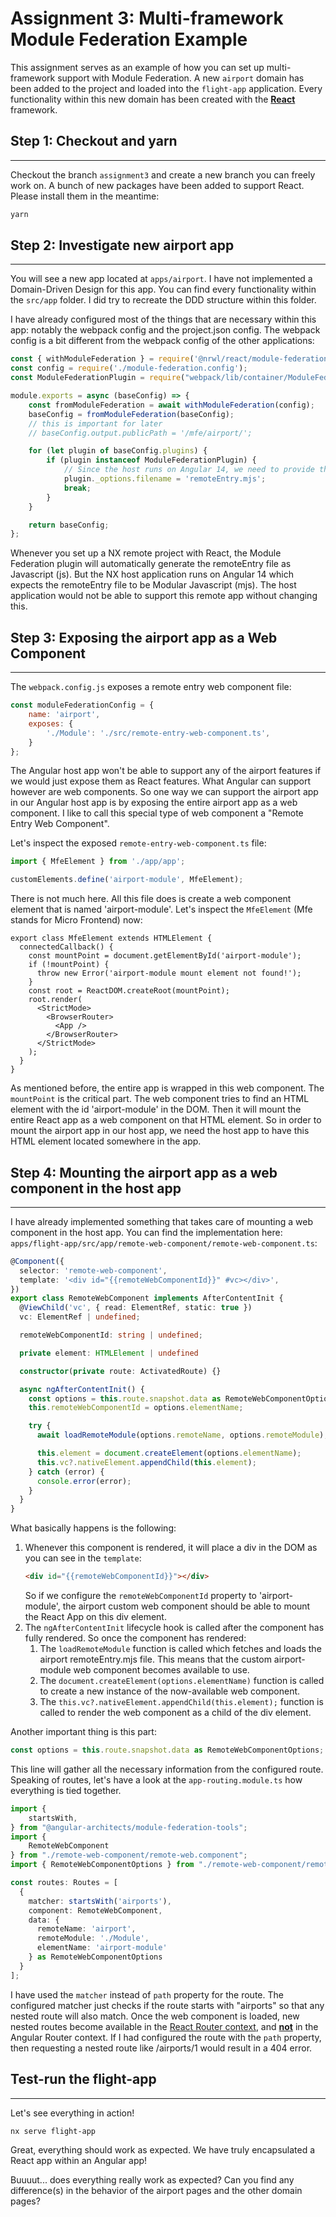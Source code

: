 # Assignment 3: Multi-framework Module Federation Example

This assignment serves as an example of how you can set up multi-framework support with Module Federation.
A new `airport` domain has been added to the project and loaded into the `flight-app` application. Every
functionality within this new domain has been created with the <u>**React**</u> framework.

## Step 1: Checkout and yarn

---

Checkout the branch `assignment3` and create a new branch you can freely work on. A bunch of new
packages have been added to support React. Please install them in the meantime:

```bash
yarn
```

## Step 2: Investigate new airport app

---

You will see a new app located at `apps/airport`. I have not implemented a Domain-Driven Design for this app. You
can find every functionality within the `src/app` folder. I did try to recreate the DDD structure
within this folder.

I have already configured most of the things that are necessary within this app: notably the
webpack config and the project.json config. The webpack config is a bit different from the webpack
config of the other applications:

```js
const { withModuleFederation } = require('@nrwl/react/module-federation');
const config = require('./module-federation.config');
const ModuleFederationPlugin = require("webpack/lib/container/ModuleFederationPlugin");

module.exports = async (baseConfig) => {
    const fromModuleFederation = await withModuleFederation(config);
    baseConfig = fromModuleFederation(baseConfig);
    // this is important for later
    // baseConfig.output.publicPath = '/mfe/airport/';

    for (let plugin of baseConfig.plugins) {
        if (plugin instanceof ModuleFederationPlugin) {
            // Since the host runs on Angular 14, we need to provide the remoteEntry file as a modular javascript type
            plugin._options.filename = 'remoteEntry.mjs';
            break;
        }
    }

    return baseConfig;
};
```

Whenever you set up a NX remote project with React, the Module Federation plugin will automatically
generate the remoteEntry file as Javascript (js). But the NX host application runs on Angular 14 which
expects the remoteEntry file to be Modular Javascript (mjs). The host application would not
be able to support this remote app without changing this.

## Step 3: Exposing the airport app as a Web Component

---

The `webpack.config.js` exposes a remote entry web component file:

```js
const moduleFederationConfig = {
    name: 'airport',
    exposes: {
        './Module': './src/remote-entry-web-component.ts',
    }
};
```

The Angular host app won't be able to support any of the airport features if we would just expose them as
React features. What Angular can support however are web components. So one way we can support the
airport app in our Angular host app is by exposing the entire airport app as a web component. I
like to call this special type of web component a "Remote Entry Web Component".

Let's inspect the exposed `remote-entry-web-component.ts` file:

```ts
import { MfeElement } from './app/app';

customElements.define('airport-module', MfeElement);
```

There is not much here. All this file does is create a web component element that is named
'airport-module'. Let's inspect the `MfeElement` (Mfe stands for Micro Frontend) now:

```tsx
export class MfeElement extends HTMLElement {
  connectedCallback() {
    const mountPoint = document.getElementById('airport-module');
    if (!mountPoint) {
      throw new Error('airport-module mount element not found!');
    }
    const root = ReactDOM.createRoot(mountPoint);
    root.render(
      <StrictMode>
        <BrowserRouter>
          <App />
        </BrowserRouter>
      </StrictMode>
    );
  }
}
```

As mentioned before, the entire app is wrapped in this web component. The `mountPoint` is the
critical part. The web component tries to find an HTML element with the id 'airport-module' in
the DOM. Then it will mount the entire React app as a web component on that HTML element. So in
order to mount the airport app in our host app, we need the host app to have this HTML element
located somewhere in the app.

## Step 4: Mounting the airport app as a web component in the host app

---

I have already implemented something that takes care of mounting a web component in the host app.
You can find the implementation here: `apps/flight-app/src/app/remote-web-component/remote-web-component.ts`:

```ts
@Component({
  selector: 'remote-web-component',
  template: '<div id="{{remoteWebComponentId}}" #vc></div>',
})
export class RemoteWebComponent implements AfterContentInit {
  @ViewChild('vc', { read: ElementRef, static: true })
  vc: ElementRef | undefined;

  remoteWebComponentId: string | undefined;

  private element: HTMLElement | undefined

  constructor(private route: ActivatedRoute) {}

  async ngAfterContentInit() {
    const options = this.route.snapshot.data as RemoteWebComponentOptions;
    this.remoteWebComponentId = options.elementName;

    try {
      await loadRemoteModule(options.remoteName, options.remoteModule);

      this.element = document.createElement(options.elementName);
      this.vc?.nativeElement.appendChild(this.element);
    } catch (error) {
      console.error(error);
    }
  }
}
```

What basically happens is the following:

1. Whenever this component is rendered, it will place a div in the DOM as you can see in the
   `template`: 
   ```html
   <div id="{{remoteWebComponentId}}"></div>
   ```
   So if we configure the `remoteWebComponentId` property to 'airport-module', the airport custom web
   component should be able to mount the React App on this div element.
2. The `ngAfterContentInit` lifecycle hook is called after the component has fully rendered.
   So once the component has rendered:
   1. The `loadRemoteModule` function is called which fetches and loads the airport remoteEntry.mjs file.
      This means that the custom airport-module web component becomes available to use.
   2. The `document.createElement(options.elementName)` function is called to create a new
      instance of the now-available web component.
   3. The `this.vc?.nativeElement.appendChild(this.element);` function is called to render the
      web component as a child of the div element.

Another important thing is this part:

```ts
const options = this.route.snapshot.data as RemoteWebComponentOptions;
```

This line will gather all the necessary information from the configured route. Speaking of 
routes, let's have a look at the `app-routing.module.ts` how everything is tied together.

```ts
import {
    startsWith,
} from "@angular-architects/module-federation-tools";
import {
    RemoteWebComponent
} from "./remote-web-component/remote-web.component";
import { RemoteWebComponentOptions } from "./remote-web-component/remote-web-component.options";

const routes: Routes = [ 
  {
    matcher: startsWith('airports'),
    component: RemoteWebComponent,
    data: {
      remoteName: 'airport',
      remoteModule: './Module',
      elementName: 'airport-module'
    } as RemoteWebComponentOptions
  }
];
```

I have used the `matcher` instead of `path` property for the route. The configured matcher just
checks if the route starts with "airports" so that any nested route will also match. Once the
web component is loaded, new nested routes become available in the <u>React Router context</u>,
and <u>**not**</u> in the Angular Router context. If I had configured the route with the `path` property,
then requesting a nested route like /airports/1 would result in a 404 error.

## Test-run the flight-app

---

Let's see everything in action!

```bash
nx serve flight-app
```

Great, everything should work as expected. We have truly encapsulated a React app within an Angular
app!

Buuuut... does everything really work as expected? Can you find any difference(s) in the behavior of
the airport pages and the other domain pages?
